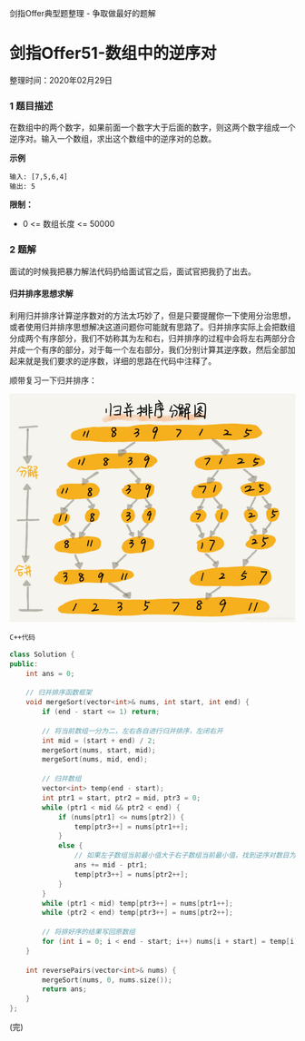 剑指Offer典型题整理 - 争取做最好的题解

# 剑指Offer51-数组中的逆序对

整理时间：2020年02月29日



### 1 题目描述

在数组中的两个数字，如果前面一个数字大于后面的数字，则这两个数字组成一个逆序对。输入一个数组，求出这个数组中的逆序对的总数。



**示例**

```
输入: [7,5,6,4]
输出: 5
```



**限制：**

- 0 <= 数组长度 <= 50000



### 2 题解

面试的时候我把暴力解法代码扔给面试官之后，面试官把我扔了出去。

#### 归并排序思想求解

利用归并排序计算逆序数对的方法太巧妙了，但是只要提醒你一下使用分治思想，或者使用归并排序思想解决这道问题你可能就有思路了。归并排序实际上会把数组分成两个有序部分，我们不妨称其为左和右，归并排序的过程中会将左右两部分合并成一个有序的部分，对于每一个左右部分，我们分别计算其逆序数，然后全部加起来就是我们要求的逆序数，详细的思路在代码中注释了。

顺带复习一下归并排序：

![](./images/51.png)



`C++代码`

```cpp
class Solution {
public:
	int ans = 0;
    
    // 归并排序函数框架
    void mergeSort(vector<int>& nums, int start, int end) {
        if (end - start <= 1) return;
		
        // 将当前数组一分为二，左右各自进行归并排序，左闭右开
        int mid = (start + end) / 2;
        mergeSort(nums, start, mid);
        mergeSort(nums, mid, end);

        // 归并数组
        vector<int> temp(end - start);
        int ptr1 = start, ptr2 = mid, ptr3 = 0;
        while (ptr1 < mid && ptr2 < end) {
            if (nums[ptr1] <= nums[ptr2]) {
                temp[ptr3++] = nums[ptr1++];
            }
            else {
                // 如果左子数组当前最小值大于右子数组当前最小值，找到逆序对数目为mid-ptr
                ans += mid - ptr1;
                temp[ptr3++] = nums[ptr2++];
            }
        }
        while (ptr1 < mid) temp[ptr3++] = nums[ptr1++];
        while (ptr2 < end) temp[ptr3++] = nums[ptr2++];
        
        // 将排好序的结果写回原数组
        for (int i = 0; i < end - start; i++) nums[i + start] = temp[i];
    }

    int reversePairs(vector<int>& nums) {
        mergeSort(nums, 0, nums.size());
        return ans;
    }
};
```



(完)

